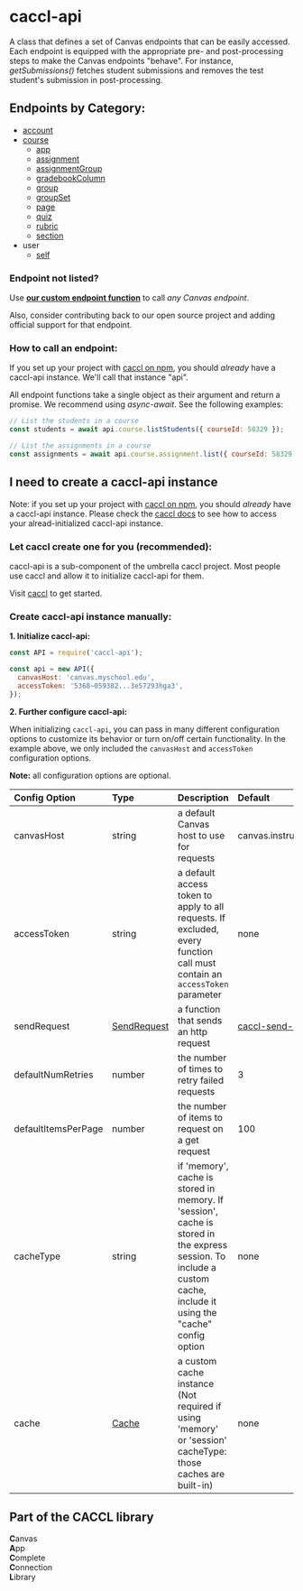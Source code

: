 # caccl-api
A class that defines a set of Canvas endpoints that can be easily accessed. Each endpoint is equipped with the appropriate pre- and post-processing steps to make the Canvas endpoints "behave". For instance, _getSubmissions()_ fetches student submissions and removes the test student's submission in post-processing.

## Endpoints by Category:

- [account](https://harvard-edtech.github.io/caccl-api/api.account.html)
- [course](https://harvard-edtech.github.io/caccl-api/api.course.html)
  - [app](https://harvard-edtech.github.io/caccl-api/api.course.app.html)
  - [assignment](https://harvard-edtech.github.io/caccl-api/api.course.assignment.html)
  - [assignmentGroup](https://harvard-edtech.github.io/caccl-api/api.course.assignmentGroup.html)
  - [gradebookColumn](https://harvard-edtech.github.io/caccl-api/api.course.gradebookColumn.html)
  - [group](https://harvard-edtech.github.io/caccl-api/api.course.group.html)
  - [groupSet](https://harvard-edtech.github.io/caccl-api/api.course.groupSet.html)
  - [page](https://harvard-edtech.github.io/caccl-api/api.course.page.html)
  - [quiz](https://harvard-edtech.github.io/caccl-api/api.course.quiz.html)
  - [rubric](https://harvard-edtech.github.io/caccl-api/api.course.rubric.html)
  - [section](https://harvard-edtech.github.io/caccl-api/api.course.section.html)
- user
  - [self](https://harvard-edtech.github.io/caccl-api/api.user.self.html)

### Endpoint not listed?

Use **[our custom endpoint function](https://harvard-edtech.github.io/caccl-api/api.other.endpoint.html)** to call _any Canvas endpoint_.

Also, consider contributing back to our open source project and adding official support for that endpoint.

### How to call an endpoint:

If you set up your project with [caccl on npm](https://www.npmjs.com/package/caccl), you should _already_ have a caccl-api instance. We'll call that instance "api".

All endpoint functions take a single object as their argument and return a promise. We recommend using _async-await_. See the following examples: 

```js
// List the students in a course
const students = await api.course.listStudents({ courseId: 58329 });

// List the assignments in a course
const assignments = await api.course.assignment.list({ courseId: 58329 });
```

## I need to create a caccl-api instance

Note: if you set up your project with [caccl on npm](https://www.npmjs.com/package/caccl), you should _already_ have a caccl-api instance. Please check the [caccl docs](https://www.npmjs.com/package/caccl) to see how to access your alread-initialized caccl-api instance.

### Let caccl create one for you (recommended):

caccl-api is a sub-component of the umbrella caccl project. Most people use caccl and allow it to initialize caccl-api for them.

Visit [caccl](https://www.npmjs.com/package/caccl) to get started.

### Create caccl-api instance manually:

**1. Initialize caccl-api:**

```js
const API = require('caccl-api');

const api = new API({
  canvasHost: 'canvas.myschool.edu',
  accessToken: '5368~059382...3e57293hga3',
});
```

**2. Further configure caccl-api:**

When initializing `caccl-api`, you can pass in many different configuration options to customize its behavior or turn on/off certain functionality. In the example above, we only included the `canvasHost` and `accessToken` configuration options.

**Note:** all configuration options are optional.

Config Option | Type | Description | Default
:--- | :--- | :--- | :---
canvasHost | string | a default Canvas host to use for requests | canvas.instructure.com
accessToken | string | a default access token to apply to all requests. If excluded, every function call must contain an `accessToken` parameter | none
sendRequest | [SendRequest](https://github.com/harvard-edtech/caccl-send-request) | a function that sends an http request | [caccl-send-request](https://github.com/harvard-edtech/caccl-send-request)
defaultNumRetries | number | the number of times to retry failed requests | 3
defaultItemsPerPage | number | the number of items to request on a get request | 100
cacheType | string | if 'memory', cache is stored in memory. If 'session', cache is stored in the express session. To include a custom cache, include it using the "cache" config option | none
cache | [Cache](https://github.com/harvard-edtech/caccl-api/blob/master/contributor-docs/Cache.md) | a custom cache instance (Not required if using 'memory' or 'session' cacheType: those caches are built-in) | none

## Part of the CACCL library
**C**anvas  
**A**pp  
**C**omplete  
**C**onnection  
**L**ibrary  
